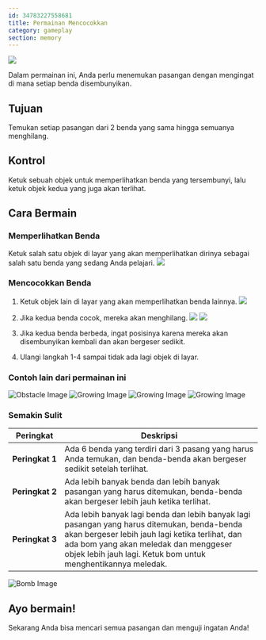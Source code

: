 ```yaml
---
id: 34783227558681
title: Permainan Mencocokkan
category: gameplay
section: memory
---
```

![](https://help.studycat.com/hc/article_attachments/34783202572569)

Dalam permainan ini, Anda perlu menemukan pasangan dengan mengingat di mana setiap benda disembunyikan.

## Tujuan

Temukan setiap pasangan dari 2 benda yang sama hingga semuanya menghilang.

## Kontrol 

Ketuk sebuah objek untuk memperlihatkan benda yang tersembunyi, lalu ketuk objek kedua yang juga akan terlihat.

## Cara Bermain

### Memperlihatkan Benda

Ketuk salah satu objek di layar yang akan memperlihatkan dirinya sebagai salah satu benda yang sedang Anda pelajari.
![](https://help.studycat.com/hc/article_attachments/34783202572569)

### Mencocokkan Benda

1. Ketuk objek lain di layar yang akan memperlihatkan benda lainnya.
![](https://help.studycat.com/hc/article_attachments/34783227455641)

2. Jika kedua benda cocok, mereka akan menghilang.
![](https://help.studycat.com/hc/article_attachments/34783202585497)
![](https://help.studycat.com/hc/article_attachments/34783202588569)

3. Jika kedua benda berbeda, ingat posisinya karena mereka akan disembunyikan kembali dan akan bergeser sedikit.

4. Ulangi langkah 1-4 sampai tidak ada lagi objek di layar.

### Contoh lain dari permainan ini

![Obstacle Image](https://help.studycat.com/hc/article_attachments/34783227488537)
![Growing Image](https://help.studycat.com/hc/article_attachments/34783227493913) 
![Growing Image](https://help.studycat.com/hc/article_attachments/34783202605977) 
![Growing Image](https://help.studycat.com/hc/article_attachments/34783202616089)

### Semakin Sulit

| Peringkat | Deskripsi |
| --- | --- |
| **Peringkat&nbsp;1** | Ada 6 benda yang terdiri dari 3 pasang yang harus Anda temukan, dan benda-benda akan bergeser sedikit setelah terlihat. |
| **Peringkat&nbsp;2** | Ada lebih banyak benda dan lebih banyak pasangan yang harus ditemukan, benda-benda akan bergeser lebih jauh ketika terlihat. |
| **Peringkat&nbsp;3** | Ada lebih banyak lagi benda dan lebih banyak lagi pasangan yang harus ditemukan, benda-benda akan bergeser lebih jauh lagi ketika terlihat, dan ada bom yang akan meledak dan menggeser objek lebih jauh lagi. Ketuk bom untuk menghentikannya meledak. |

![Bomb Image](https://help.studycat.com/hc/article_attachments/34783202645785)

## Ayo bermain!

Sekarang Anda bisa mencari semua pasangan dan menguji ingatan Anda!

